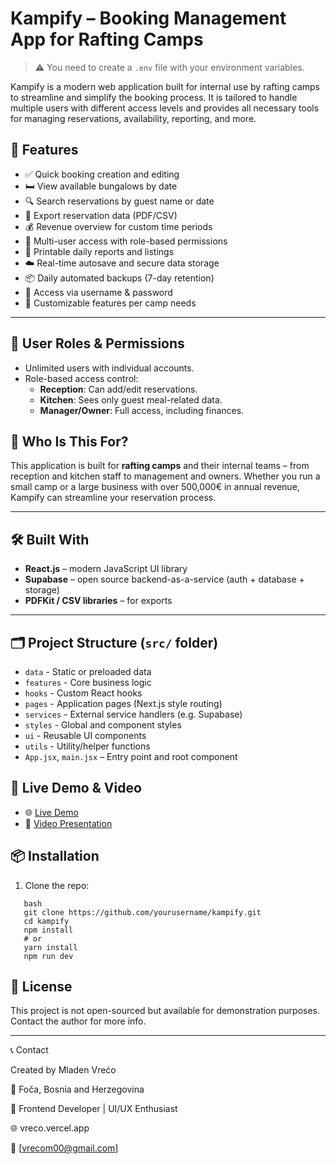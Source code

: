 
# Kampify – Booking Management App for Rafting Camps

> ⚠️ You need to create a `.env` file with your environment variables.

Kampify is a modern web application built for internal use by rafting camps to streamline and simplify the booking process. It is tailored to handle multiple users with different access levels and provides all necessary tools for managing reservations, availability, reporting, and more.

## 🌟 Features

- ✅ Quick booking creation and editing  
- 🛏️ View available bungalows by date  
- 🔍 Search reservations by guest name or date  
- 📄 Export reservation data (PDF/CSV)  
- 💰 Revenue overview for custom time periods  
- 👥 Multi-user access with role-based permissions  
- 🧾 Printable daily reports and listings  
- ☁️ Real-time autosave and secure data storage  
- 📦 Daily automated backups (7-day retention)  
- 🔐 Access via username & password  
- 🧩 Customizable features per camp needs   

---

## 👥 User Roles & Permissions

- Unlimited users with individual accounts.
- Role-based access control:
  - **Reception**: Can add/edit reservations.
  - **Kitchen**: Sees only guest meal-related data.
  - **Manager/Owner**: Full access, including finances.

## 👤 Who Is This For?

This application is built for **rafting camps** and their internal teams – from reception and kitchen staff to management and owners. Whether you run a small camp or a large business with over 500,000€ in annual revenue, Kampify can streamline your reservation process.

---

## 🛠️ Built With

- **React.js** – modern JavaScript UI library  
- **Supabase** – open source backend-as-a-service (auth + database + storage)  
- **PDFKit / CSV libraries** – for exports  

---

## 🗂️ Project Structure (`src/` folder)

- `data` - Static or preloaded data
- `features` - Core business logic
- `hooks` - Custom React hooks
- `pages` - Application pages (Next.js style routing)
- `services` - External service handlers (e.g. Supabase)
- `styles` - Global and component styles
- `ui` - Reusable UI components
- `utils` - Utility/helper functions
- `App.jsx`, `main.jsx` – Entry point and root component

## 🚀 Live Demo & Video

- 🌐 [Live Demo](https://kampifydemo.netlify.app/)
- 🎥 [Video Presentation](https://www.youtube.com/watch?v=h9ns1xneE_s)

## 📦 Installation

1. Clone the repo:
```
   bash
   git clone https://github.com/yourusername/kampify.git
   cd kampify
   npm install
   # or
   yarn install
   npm run dev
```

## 📄 License

This project is not open-sourced but available for demonstration purposes. Contact the author for more info.

---

📞 Contact

Created by Mladen Vrećo

📍 Foča, Bosnia and Herzegovina

💼 Frontend Developer | UI/UX Enthusiast

🌐 vreco.vercel.app

📧 [vrecom00@gmail.com] 
